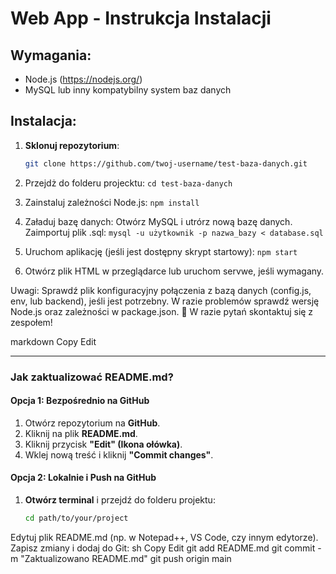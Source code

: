 # Web App - Instrukcja Instalacji

## Wymagania:
- Node.js (https://nodejs.org/)
- MySQL lub inny kompatybilny system baz danych

## Instalacja:
1. **Sklonuj repozytorium**:
   ```sh
   git clone https://github.com/twoj-username/test-baza-danych.git
2. Przejdż do folderu projecktu:
   `cd test-baza-danych`

3. Zainstaluj zależności Node.js:
   `npm install`

4. Załaduj bazę danych:
   Otwórz MySQL i utrórz nową bazę danych.
   Zaimportuj plik .sql:
   `mysql -u użytkownik -p nazwa_bazy < database.sql`

5. Uruchom aplikację (jeśli jest dostępny skrypt startowy):
   `npm start`

6. Otwórz plik HTML w przeglądarce lub uruchom servwe, jeśli wymagany.
   
Uwagi:
Sprawdź plik konfiguracyjny połączenia z bazą danych (config.js, env, lub backend), jeśli jest potrzebny.
W razie problemów sprawdź wersję Node.js oraz zależności w package.json.
📧 W razie pytań skontaktuj się z zespołem!

markdown
Copy
Edit

---

### **Jak zaktualizować README.md?**
#### **Opcja 1: Bezpośrednio na GitHub**
1. Otwórz repozytorium na **GitHub**.
2. Kliknij na plik **README.md**.
3. Kliknij przycisk **"Edit" (Ikona ołówka)**.
4. Wklej nową treść i kliknij **"Commit changes"**.

#### **Opcja 2: Lokalnie i Push na GitHub**
1. **Otwórz terminal** i przejdź do folderu projektu:
   ```sh
   cd path/to/your/project
Edytuj plik README.md (np. w Notepad++, VS Code, czy innym edytorze).
Zapisz zmiany i dodaj do Git:
sh
Copy
Edit
git add README.md
git commit -m "Zaktualizowano README.md"
git push origin main
